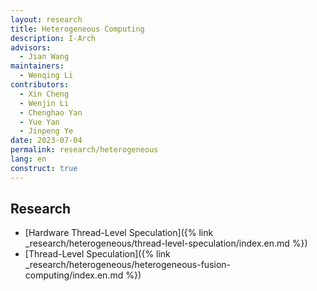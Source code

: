 ```yaml
---
layout: research
title: Heterogeneous Computing
description: I-Arch
advisors:
  - Jian Wang
maintainers:
  - Wenqing Li
contributors:
  - Xin Cheng
  - Wenjin Li
  - Chenghao Yan
  - Yue Yan
  - Jinpeng Ye
date: 2023-07-04
permalink: research/heterogeneous
lang: en
construct: true
---
```


## Research

* [Hardware Thread-Level Speculation]({% link _research/heterogeneous/thread-level-speculation/index.en.md %})
* [Thread-Level Speculation]({% link _research/heterogeneous/heterogeneous-fusion-computing/index.en.md %})
